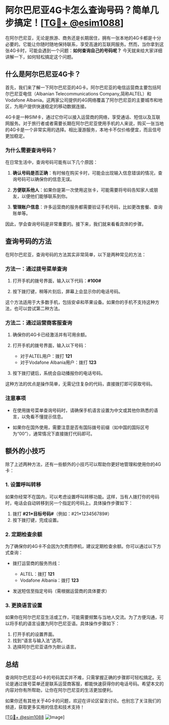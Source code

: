 # 阿尔巴尼亚4G卡怎么查询号码？简单几步搞定！[[TG💪+ @esim1088](https://t.me/s/esim1088)]

在阿尔巴尼亚，无论是旅游、商务还是长期居住，拥有一张本地的4G卡都是十分必要的。它能让你随时随地保持联系，享受高速的互联网服务。然而，当你拿到这张4G卡时，可能会遇到一个问题：**如何查询自己的号码呢？** 今天就来给大家详细讲解一下，如何轻松搞定这个问题。

## 什么是阿尔巴尼亚4G卡？

首先，我们来了解一下阿尔巴尼亚的4G卡。阿尔巴尼亚的电信运营商主要包括阿尔巴尼亚电信（Albanian Telecommunications Company,简称ALTEL）和Vodafone Albania。这两家公司提供的4G网络覆盖了阿尔巴尼亚的主要城市和地区，为用户提供快速稳定的移动数据连接。

4G卡是一种SIM卡，通过它你可以接入运营商的网络，享受通话、短信以及互联网服务。对于旅行者或者需要长期在阿尔巴尼亚使用手机的人来说，购买一张当地的4G卡是一个非常实用的选择。相比漫游服务，本地卡不仅价格便宜，而且信号更加稳定。

### 为什么需要查询号码？

在日常生活中，查询号码可能有以下几个原因：

1. **确认号码是否正确**：有时候在购买卡时，可能会出现输入信息错误的情况，查询号码可以确保你的信息无误。
   
2. **方便联系他人**：如果你是第一次使用这张卡，可能需要将号码告知家人或朋友，以便他们能够联系到你。

3. **管理账户信息**：许多运营商的服务都需要验证手机号码，比如更改套餐、查询账单等。

因此，学会查询号码是非常重要的。接下来，我们就来看看具体的步骤。

## 查询号码的方法

在阿尔巴尼亚，查询号码的方法其实非常简单，以下是两种常见的方法：

### 方法一：通过拨号菜单查询

1. 打开手机的拨号界面，输入以下代码：**#100#**
   
2. 按下拨打键，稍等片刻后，屏幕上会显示你的电话号码。

这个方法适用于大多数手机，包括安卓和苹果设备。如果你的手机不支持这种方法，也可以尝试第二种方法。

### 方法二：通过运营商客服查询

1. 确保你的4G卡已经激活并有可用余额。

2. 打开手机的拨号界面，输入以下号码：
   - 对于ALTEL用户：拨打 **121**
   - 对于Vodafone Albania用户：拨打 **123**

3. 按下拨打键后，系统会自动播报你的电话号码。

这种方法的优点是操作简单，无需记住复杂的代码，直接拨打即可获取号码。

### 注意事项

- 在使用拨号菜单查询号码时，请确保手机语言设置为中文或其他你熟悉的语言，以免看不懂提示信息。
  
- 如果你在国外使用，需要注意是否有国际拨号前缀（如中国的国际区号为“00”），通常情况下直接拨打代码即可。

## 额外的小技巧

除了上述两种方法，还有一些额外的小技巧可以帮助你更好地管理和使用你的4G卡：

### 1. 设置呼叫转移

如果你经常不在国内，可以考虑设置呼叫转移功能。这样，当有人拨打你的号码时，电话会自动转移到另一个指定的号码上。具体操作步骤如下：

1. 拨打 **#21*目标号码#**（例如：#21*123456789#）
2. 按下拨打键，完成设置。

### 2. 定期检查余额

为了确保你的4G卡不会因为欠费而停机，建议定期检查余额。你可以通过以下方式查询：

- 拨打运营商的服务热线：
  - ALTEL：拨打 **121**
  - Vodafone Albania：拨打 **123**

- 发送短信至指定号码（需根据运营商的具体要求）

### 3. 更换语言设置

如果你在阿尔巴尼亚生活或工作，可能需要频繁与当地人交流。为了方便沟通，可以将手机的语言设置为阿尔巴尼亚语。具体操作步骤如下：

1. 打开手机的设置界面。
2. 找到“语言与输入法”选项。
3. 选择阿尔巴尼亚语作为默认语言。

## 总结

查询阿尔巴尼亚4G卡的号码其实并不难，只需掌握正确的步骤即可轻松搞定。无论是通过拨号菜单还是联系运营商客服，都能快速获得你的电话号码。希望本文的内容对你有所帮助，让你在阿尔巴尼亚的生活更加便利。

如果你还有其他关于4G卡的问题，欢迎在评论区留言讨论。也别忘了关注我们的频道，获取更多实用的信息和技术支持！

[[TG💪+ @esim1088](https://t.me/s/esim1088) ![Image](https://i.postimg.cc/4NQfJmqS/Snipaste-2025-05-13-00-14-12.png)]